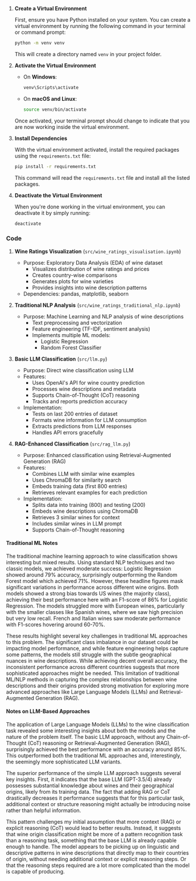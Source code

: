 1. **Create a Virtual Environment**

   First, ensure you have Python installed on your system. You can create a virtual environment by running the following command in your terminal or command prompt:

   ```bash
   python -m venv venv
   ```

   This will create a directory named `venv` in your project folder.

2. **Activate the Virtual Environment**

   - On **Windows**:

     ```bash
     venv\Scripts\activate
     ```

   - On **macOS and Linux**:

     ```bash
     source venv/bin/activate
     ```

   Once activated, your terminal prompt should change to indicate that you are now working inside the virtual environment.

3. **Install Dependencies**

   With the virtual environment activated, install the required packages using the `requirements.txt` file:

   ```bash
   pip install -r requirements.txt
   ```

   This command will read the `requirements.txt` file and install all the listed packages.

4. **Deactivate the Virtual Environment**

   When you're done working in the virtual environment, you can deactivate it by simply running:

   ```bash
   deactivate
   ```

### Code

1. **Wine Ratings Visualization** (`src/wine_ratings_visualisation.ipynb`)

   - Purpose: Exploratory Data Analysis (EDA) of wine dataset
     - Visualizes distribution of wine ratings and prices
     - Creates country-wise comparisons
     - Generates plots for wine varieties
     - Provides insights into wine description patterns
   - Dependencies: pandas, matplotlib, seaborn

2. **Traditional NLP Analysis** (`src/wine_ratings_traditional_nlp.ipynb`)

   - Purpose: Machine Learning and NLP analysis of wine descriptions
     - Text preprocessing and vectorization
     - Feature engineering (TF-IDF, sentiment analysis)
     - Implements multiple ML models:
       - Logistic Regression
       - Random Forest Classifier

3. **Basic LLM Classification** (`src/llm.py`)

   - Purpose: Direct wine classification using LLM
   - Features:
     - Uses OpenAI's API for wine country prediction
     - Processes wine descriptions and metadata
     - Supports Chain-of-Thought (CoT) reasoning
     - Tracks and reports prediction accuracy
   - Implementation:
     - Tests on last 200 entries of dataset
     - Formats wine information for LLM consumption
     - Extracts predictions from LLM responses
     - Handles API errors gracefully

4. **RAG-Enhanced Classification** (`src/rag_llm.py`)
   - Purpose: Enhanced classification using Retrieval-Augmented Generation (RAG)
   - Features:
     - Combines LLM with similar wine examples
     - Uses ChromaDB for similarity search
     - Embeds training data (first 800 entries)
     - Retrieves relevant examples for each prediction
   - Implementation:
     - Splits data into training (800) and testing (200)
     - Embeds wine descriptions using ChromaDB
     - Retrieves 3 similar wines for context
     - Includes similar wines in LLM prompt
     - Supports Chain-of-Thought reasoning

#### Traditional ML Notes

The traditional machine learning approach to wine classification shows interesting but mixed results. Using standard NLP techniques and two classic models, we achieved moderate success: Logistic Regression showed around 79% accuracy, surprisingly outperforming the Random Forest model which achieved 71%. However, these headline figures mask significant variations in performance across different wine origins. Both models showed a strong bias towards US wines (the majority class), achieving their best performance here with an F1-score of 86% for Logistic Regression. The models struggled more with European wines, particularly with the smaller classes like Spanish wines, where we saw high precision but very low recall. French and Italian wines saw moderate performance with F1-scores hovering around 60-70%.

These results highlight several key challenges in traditional ML approaches to this problem. The significant class imbalance in our dataset could be impacting model performance, and while feature engineering helps capture some patterns, the models still struggle with the subtle geographical nuances in wine descriptions. While achieving decent overall accuracy, the inconsistent performance across different countries suggests that more sophisticated approaches might be needed. This limitation of traditional ML/NLP methods in capturing the complex relationships between wine descriptions and their origins provided strong motivation for exploring more advanced approaches like Large Language Models (LLMs) and Retrieval-Augmented Generation (RAG).

#### Notes on LLM-Based Approaches

The application of Large Language Models (LLMs) to the wine classification task revealed some interesting insights about both the models and the nature of the problem itself. The basic LLM approach, without any Chain-of-Thought (CoT) reasoning or Retrieval-Augmented Generation (RAG), surprisingly achieved the best performance with an accuracy around 85%. This outperformed both the traditional ML approaches and, interestingly, the seemingly more sophisticated LLM variants.

The superior performance of the simple LLM approach suggests several key insights. First, it indicates that the base LLM (GPT-3.5/4) already possesses substantial knowledge about wines and their geographical origins, likely from its training data. The fact that adding RAG or CoT drastically decreases it performance suggests that for this particular task, additional context or structure reasoning might actually be introducing noise rather than helpful information.

This pattern challenges my initial assumption that more context (RAG) or explicit reasoning (CoT) would lead to better results. Instead, it suggests that wine origin classification might be more of a pattern recognition task than a reasoning task, something that the base LLM is already capable enough to handle. The model appears to be picking up on linguistic and descriptive patterns in wine descriptions that directly map to their countries of origin, without needing additional context or explicit reasoning steps. Or that the reasoning steps required are a lot more complicated than the model is capable of producing.
